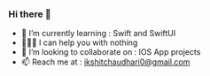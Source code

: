 ### Hi there 👋


- 🌱 I’m currently learning : Swift and SwiftUI 
- 👨🏻‍💻 I can help you with nothing
- 👯 I’m looking to collaborate on : IOS App projects
- 📫 Reach me at : ikshitchaudhari0@gmail.com

